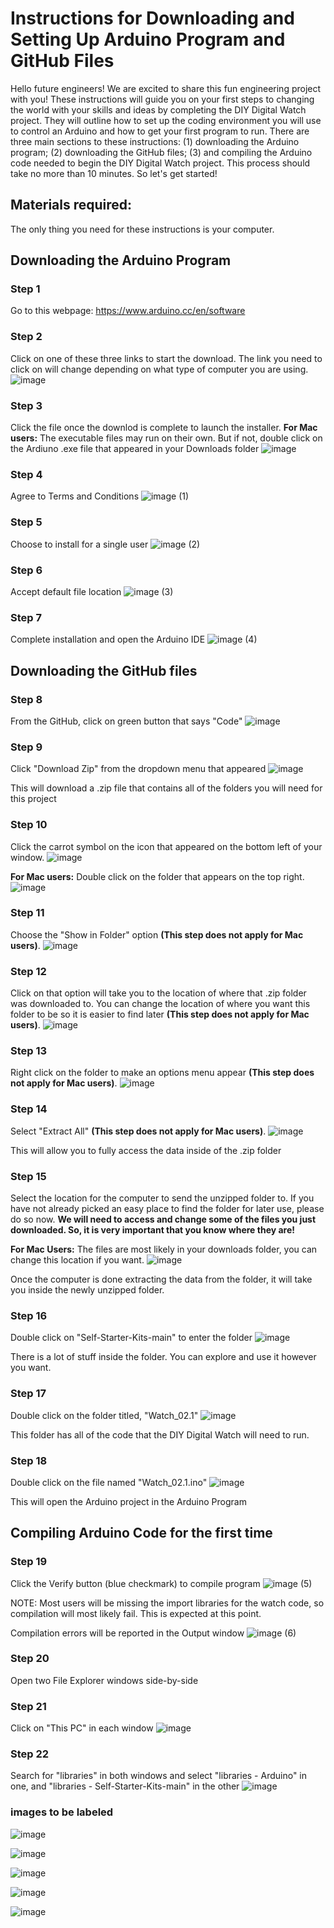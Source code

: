 # Instructions for Downloading and Setting Up Arduino Program and GitHub Files
Hello future engineers! We are excited to share this fun engineering project with you! These instructions will guide you on your first steps to changing the world with your skills and ideas by completing the DIY Digital Watch project. They will outline how to set up the coding environment you will use to control an Arduino and how to get your first program to run. There are three main sections to these instructions: (1) downloading the Arduino program; (2) downloading the GitHub files; (3) and compiling the Arduino code needed to begin the DIY Digital Watch project. This process should take no more than 10 minutes. So let's get started!

## Materials required:
The only thing you need for these instructions is your computer.

## Downloading the Arduino Program

### Step 1
Go to this webpage: https://www.arduino.cc/en/software

### Step 2
Click on one of these three links to start the download. The link you need to click on will change depending on what type of computer you are using. 
![image](https://user-images.githubusercontent.com/63425135/226770371-410e9a71-cb2c-4d7d-b8db-c7cd933b3cf7.png)

### Step 3
Click the file once the downlod is complete to launch the installer. **For Mac users:** The executable files may run on their own. But if not, double click on the Ardiuno .exe file that appeared in your Downloads folder 
![image](https://user-images.githubusercontent.com/63425135/226972112-4df4d514-8eda-491d-acc9-79fe1b5cd220.png)

### Step 4
Agree to Terms and Conditions 
![image (1)](https://user-images.githubusercontent.com/97060692/226774761-e1a90981-11a1-4aac-84a5-a397f853eb19.png)

### Step 5
Choose to install for a single user
![image (2)](https://user-images.githubusercontent.com/97060692/226774866-7d62e2af-11a7-437d-9fb7-413606e08a0c.png)

### Step 6
Accept default file location
![image (3)](https://user-images.githubusercontent.com/97060692/226774965-4bf02f7d-7762-420f-83b5-cb4786660af1.png)

### Step 7
Complete installation and open the Arduino IDE
![image (4)](https://user-images.githubusercontent.com/97060692/226775143-bd63b124-2bf6-4072-9f55-3f3eba4c0e50.png)


## Downloading the GitHub files

### Step 8
From the GitHub, click on green button that says "Code"
![image](https://user-images.githubusercontent.com/63425135/226771511-e568b523-3d27-42c8-b512-804fc9b7fee8.png)

### Step 9
Click "Download Zip" from the dropdown menu that appeared
![image](https://user-images.githubusercontent.com/63425135/226771765-abfcf85e-16ef-4540-87b2-27067f0453cb.png)

This will download a .zip file that contains all of the folders you will need for this project

### Step 10
Click the carrot symbol on the icon that appeared on the bottom left of your window.
![image](https://user-images.githubusercontent.com/63425135/226771989-ae3a51ec-529b-442b-af1e-81303c110482.png)

**For Mac users:** Double click on the folder that appears on the top right.
![image](https://user-images.githubusercontent.com/63425135/226993274-b365f101-abe2-4323-89c4-cd2a44b87a50.png)

### Step 11
Choose the "Show in Folder" option  **(This step does not apply for Mac users)**.
![image](https://user-images.githubusercontent.com/63425135/226772040-52b03f58-548c-4bb5-a41e-e768be659d3e.png)

### Step 12
Click on that option will take you to the location of where that .zip folder was downloaded to. You can change the location of where you want this folder to be so it is easier to find later **(This step does not apply for Mac users)**.
![image](https://user-images.githubusercontent.com/63425135/226773381-eeb3bc1d-a67d-49cc-bb3c-6f86ddce9e83.png)

### Step 13
Right click on the folder to make an options menu appear **(This step does not apply for Mac users)**.
![image](https://user-images.githubusercontent.com/63425135/226772311-7fce53dc-5bc2-450c-b52a-d0e4db331b89.png)

### Step 14
Select "Extract All" **(This step does not apply for Mac users)**.
![image](https://user-images.githubusercontent.com/63425135/226772425-2f1e9532-07bd-4a5d-8438-c006897b0cc7.png)

This will allow you to fully access the data inside of the .zip folder

### Step 15
Select the location for the computer to send the unzipped folder to.
If you have not already picked an easy place to find the folder for later use, please do so now. **We will need to access and change some of the files you just downloaded. So, it is very important that you know where they are!**

**For Mac Users:** The files are most likely in your downloads folder, you can change this location if you want.
![image](https://user-images.githubusercontent.com/63425135/226772661-52f3ed46-68d7-48ed-84d7-37bce01d5e7b.png)

Once the computer is done extracting the data from the folder, it will take you inside the newly unzipped folder.

### Step 16
Double click on "Self-Starter-Kits-main" to enter the folder
![image](https://user-images.githubusercontent.com/63425135/226772847-c318fcc4-3718-4497-85bd-0704b9bd929e.png)

There is a lot of stuff inside the folder. You can explore and use it however you want.

### Step 17
Double click on the folder titled, "Watch_02.1"
![image](https://user-images.githubusercontent.com/63425135/226773092-0b2b55e0-8ddb-4c9f-9dcc-61c9e03cfbec.png)

This folder has all of the code that the DIY Digital Watch will need to run.

### Step 18
Double click on the file named "Watch_02.1.ino"
![image](https://user-images.githubusercontent.com/63425135/226773203-bd785b97-69db-4794-aa57-bc6bd58d8a77.png)

This will open the Arduino project in the Arduino Program


## Compiling Arduino Code for the first time

### Step 19
Click the Verify button (blue checkmark) to compile program
![image (5)](https://user-images.githubusercontent.com/97060692/226983691-987cdcde-3dc5-4bd3-ab11-c875d8c46434.png)

NOTE: Most users will be missing the import libraries for the watch code, so compilation will most likely fail.  This is expected at this point.  

Compilation errors will be reported in the Output window
![image (6)](https://user-images.githubusercontent.com/97060692/226984462-8e9e4500-bdd5-471e-aec4-aa33e5c208ae.png)

### Step 20
Open two File Explorer windows side-by-side 


### Step 21
Click on "This PC" in each window
![image](https://user-images.githubusercontent.com/97060692/226994200-30a1c028-59f0-45dd-bf77-edd137de9f38.png)


### Step 22 
Search for "libraries" in both windows and select "libraries - Arduino" in one, and "libraries - Self-Starter-Kits-main" in the other
![image](https://user-images.githubusercontent.com/97060692/226994293-a6f99868-0cdf-4973-93e3-5c167539a3d9.png)




### images to be labeled
![image](https://user-images.githubusercontent.com/97060692/226996576-00003dab-dd80-449d-96a8-c08c140147dd.png)

![image](https://user-images.githubusercontent.com/97060692/226996631-ae66f923-edbc-4545-aff2-f39477de7567.png)

![image](https://user-images.githubusercontent.com/97060692/226996691-b9582f36-b0ea-4824-9163-0b74be607565.png)

![image](https://user-images.githubusercontent.com/97060692/226996795-01627129-c33d-4b5e-a5e3-557b7ca6e7b3.png)

![image](https://user-images.githubusercontent.com/97060692/226996853-33c220dd-5a86-4631-82b6-caee11035c03.png)






